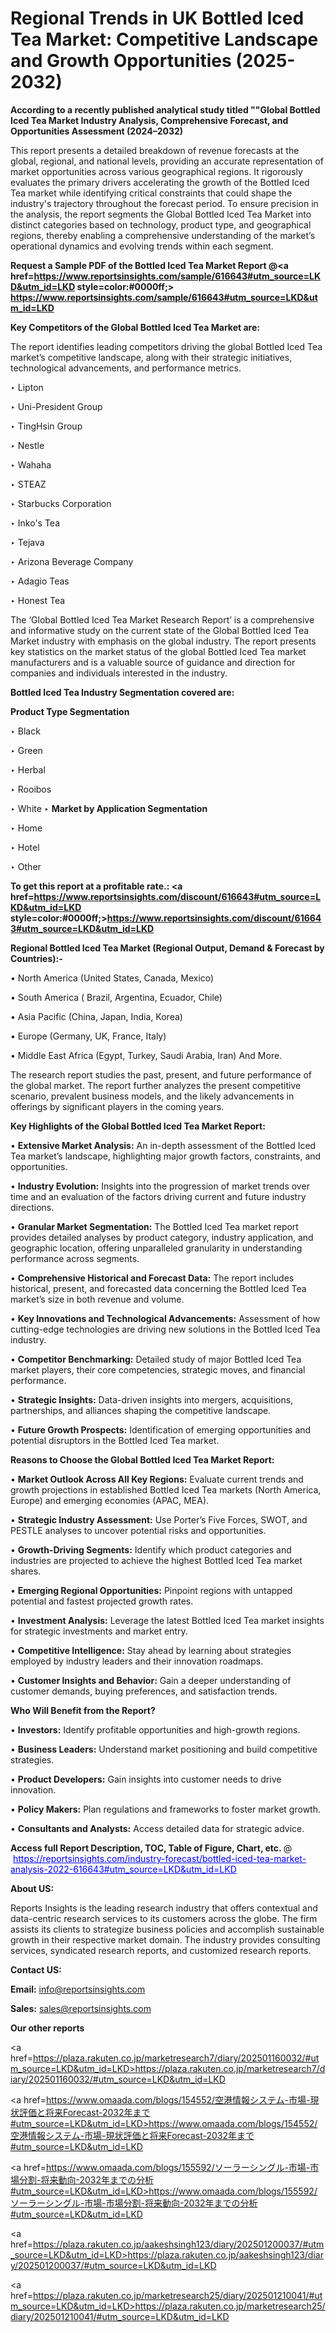# Regional Trends in UK Bottled Iced Tea Market: Competitive Landscape and Growth Opportunities (2025-2032)

<strong>According to a recently published analytical study titled ""Global Bottled Iced Tea Market Industry Analysis, Comprehensive Forecast, and Opportunities Assessment (2024–2032)</strong>

This report presents a detailed breakdown of revenue forecasts at the global, regional, and national levels, providing an accurate representation of market opportunities across various geographical regions. It rigorously evaluates the primary drivers accelerating the growth of the Bottled Iced Tea market while identifying critical constraints that could shape the industry's trajectory throughout the forecast period. To ensure precision in the analysis, the report segments the Global Bottled Iced Tea Market into distinct categories based on technology, product type, and geographical regions, thereby enabling a comprehensive understanding of the market’s operational dynamics and evolving trends within each segment.

<strong>Request a Sample PDF of the Bottled Iced Tea Market Report </strong><strong>@<a href=https://www.reportsinsights.com/sample/616643#utm_source=LKD&utm_id=LKD style=color:#0000ff;> https://www.reportsinsights.com/sample/616643#utm_source=LKD&utm_id=LKD</a></strong></font>

<strong>Key Competitors of the Global Bottled Iced Tea Market are:</strong>

The report identifies leading competitors driving the global Bottled Iced Tea market’s competitive landscape, along with their strategic initiatives, technological advancements, and performance metrics.

‣ Lipton

‣ Uni-President Group

‣ TingHsin Group

‣ Nestle

‣ Wahaha

‣ STEAZ

‣ Starbucks Corporation

‣ Inko's Tea

‣ Tejava

‣ Arizona Beverage Company

‣ Adagio Teas

‣ Honest Tea

The ‘Global Bottled Iced Tea Market Research Report’ is a comprehensive and informative study on the current state of the Global Bottled Iced Tea Market industry with emphasis on the global industry. The report presents key statistics on the market status of the global Bottled Iced Tea market manufacturers and is a valuable source of guidance and direction for companies and individuals interested in the industry.

<strong>Bottled Iced Tea Industry Segmentation covered are:</strong>

<strong>Product Type Segmentation</strong>

‣ Black

‣ Green

‣ Herbal

‣ Rooibos

‣ White
‣ 
<strong>Market by Application Segmentation</strong>

‣ Home

‣ Hotel

‣ Other

<strong>To get this report at a profitable rate.: <a href=https://www.reportsinsights.com/discount/616643#utm_source=LKD&utm_id=LKD style=color:#0000ff;>https://www.reportsinsights.com/discount/616643#utm_source=LKD&utm_id=LKD</a></strong></font>

<strong>Regional Bottled Iced Tea Market (Regional Output, Demand &amp; Forecast by Countries):-</strong>

• North America (United States, Canada, Mexico)

• South America ( Brazil, Argentina, Ecuador, Chile)

• Asia Pacific (China, Japan, India, Korea)

• Europe (Germany, UK, France, Italy)

• Middle East Africa (Egypt, Turkey, Saudi Arabia, Iran) And More.

The research report studies the past, present, and future performance of the global market. The report further analyzes the present competitive scenario, prevalent business models, and the likely advancements in offerings by significant players in the coming years.

<strong>Key Highlights of the Global Bottled Iced Tea Market Report:</strong>

• <strong>Extensive Market Analysis:</strong> An in-depth assessment of the Bottled Iced Tea market’s landscape, highlighting major growth factors, constraints, and opportunities.

• <strong>Industry Evolution:</strong> Insights into the progression of market trends over time and an evaluation of the factors driving current and future industry directions.

• <strong>Granular Market Segmentation:</strong> The Bottled Iced Tea market report provides detailed analyses by product category, industry application, and geographic location, offering unparalleled granularity in understanding performance across segments.

• <strong>Comprehensive Historical and Forecast Data:</strong> The report includes historical, present, and forecasted data concerning the Bottled Iced Tea market’s size in both revenue and volume.

• <strong>Key Innovations and Technological Advancements:</strong> Assessment of how cutting-edge technologies are driving new solutions in the Bottled Iced Tea industry.

• <strong>Competitor Benchmarking:</strong> Detailed study of major Bottled Iced Tea market players, their core competencies, strategic moves, and financial performance.

• <strong>Strategic Insights:</strong> Data-driven insights into mergers, acquisitions, partnerships, and alliances shaping the competitive landscape.

• <strong>Future Growth Prospects:</strong> Identification of emerging opportunities and potential disruptors in the Bottled Iced Tea market.

<strong>Reasons to Choose the Global Bottled Iced Tea Market Report:</strong>

• <strong>Market Outlook Across All Key Regions:</strong> Evaluate current trends and growth projections in established Bottled Iced Tea markets (North America, Europe) and emerging economies (APAC, MEA).

• <strong>Strategic Industry Assessment:</strong> Use Porter’s Five Forces, SWOT, and PESTLE analyses to uncover potential risks and opportunities.

• <strong>Growth-Driving Segments:</strong> Identify which product categories and industries are projected to achieve the highest Bottled Iced Tea market shares.

• <strong>Emerging Regional Opportunities:</strong> Pinpoint regions with untapped potential and fastest projected growth rates.

• <strong>Investment Analysis:</strong> Leverage the latest Bottled Iced Tea market insights for strategic investments and market entry.

• <strong>Competitive Intelligence:</strong> Stay ahead by learning about strategies employed by industry leaders and their innovation roadmaps.

• <strong>Customer Insights and Behavior:</strong> Gain a deeper understanding of customer demands, buying preferences, and satisfaction trends.

<strong>Who Will Benefit from the Report?</strong>

• <strong>Investors:</strong> Identify profitable opportunities and high-growth regions.

• <strong>Business Leaders:</strong> Understand market positioning and build competitive strategies.

• <strong>Product Developers:</strong> Gain insights into customer needs to drive innovation.

• <strong>Policy Makers:</strong> Plan regulations and frameworks to foster market growth.

• <strong>Consultants and Analysts:</strong> Access detailed data for strategic advice.
</ul>
<strong>Access full Report Description, TOC, Table of Figure, Chart, etc. </strong>@  <a href=https://reportsinsights.com/industry-forecast/bottled-iced-tea-market-analysis-2022-616643#utm_source=LKD&utm_id=LKD style=color:#0000ff;>https://reportsinsights.com/industry-forecast/bottled-iced-tea-market-analysis-2022-616643#utm_source=LKD&utm_id=LKD</a></font>

<strong><strong>About US</strong>:</strong>

Reports Insights is the leading research industry that offers contextual and data-centric research services to its customers across the globe. The firm assists its clients to strategize business policies and accomplish sustainable growth in their respective market domain. The industry provides consulting services, syndicated research reports, and customized research reports.

<strong>Contact US:</strong>

<p class=""""><b>Email:</b> <a href=mailto:info@reportsinsights.com>info@reportsinsights.com</a></p>
<p class=""""><b>Sales:</b> <a href=mailto:sales@reportsinsights.com>sales@reportsinsights.com</a></p>

<strong>Our other reports</strong>

<a href=https://plaza.rakuten.co.jp/marketresearch7/diary/202501160032/#utm_source=LKD&utm_id=LKD>https://plaza.rakuten.co.jp/marketresearch7/diary/202501160032/#utm_source=LKD&utm_id=LKD</a>

<a href=https://www.omaada.com/blogs/154552/空港情報システム-市場-現状評価と将来Forecast-2032年まで#utm_source=LKD&utm_id=LKD>https://www.omaada.com/blogs/154552/空港情報システム-市場-現状評価と将来Forecast-2032年まで#utm_source=LKD&utm_id=LKD</a>

<a href=https://www.omaada.com/blogs/155592/ソーラーシングル-市場-市場分割-将来動向-2032年までの分析#utm_source=LKD&utm_id=LKD>https://www.omaada.com/blogs/155592/ソーラーシングル-市場-市場分割-将来動向-2032年までの分析#utm_source=LKD&utm_id=LKD</a>

<a href=https://plaza.rakuten.co.jp/aakeshsingh123/diary/202501200037/#utm_source=LKD&utm_id=LKD>https://plaza.rakuten.co.jp/aakeshsingh123/diary/202501200037/#utm_source=LKD&utm_id=LKD</a>

<a href=https://plaza.rakuten.co.jp/marketresearch25/diary/202501210041/#utm_source=LKD&utm_id=LKD>https://plaza.rakuten.co.jp/marketresearch25/diary/202501210041/#utm_source=LKD&utm_id=LKD</a>
